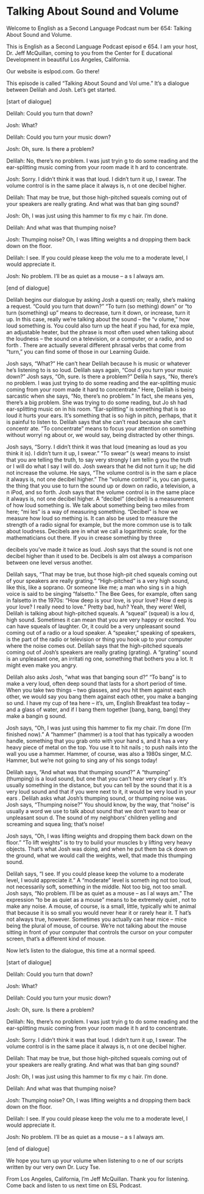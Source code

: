 # Talking About Sound and Volume

Welcome to English as a Second Language Podcast num ber 654: Talking About Sound and Volume.

This is English as a Second Language Podcast episod e 654.  I am your host, Dr. Jeff McQuillan, coming to you from the Center for E ducational Development in beautiful Los Angeles, California.

Our website is eslpod.com.  Go there!

This episode is called “Talking About Sound and Vol ume.”  It’s a dialogue between Delilah and Josh.  Let’s get started.

[start of dialogue]

Delilah:  Could you turn that down?

Josh:  What?

Delilah:  Could you turn your music down?

Josh:  Oh, sure.  Is there a problem?

Delilah:  No, there’s no problem.  I was just tryin g to do some reading and the ear-splitting music coming from your room made it h ard to concentrate.

Josh:  Sorry.  I didn’t think it was that loud.  I didn’t turn it up, I swear.  The volume control is in the same place it always is, n ot one decibel higher.

Delilah:  That may be true, but those high-pitched squeals coming out of your speakers are really grating.  And what was that ban ging sound?

Josh:  Oh, I was just using this hammer to fix my c hair.  I’m done.

Delilah:  And what was that thumping noise?

Josh:  Thumping noise?  Oh, I was lifting weights a nd dropping them back down on the floor.

Delilah:  I see.  If you could please keep the volu me to a moderate level, I would appreciate it.

 Josh:  No problem.  I’ll be as quiet as a mouse – a s I always am.

[end of dialogue]

Delilah begins our dialogue by asking Josh a questi on; really, she’s making a request.  “Could you turn that down?”  “To turn (so mething) down” or “to turn (something) up” means to decrease, turn it down, or  increase, turn it up.  In this case, really we’re talking about the sound – the “v olume,” how loud something is. You could also turn up the heat if you had, for exa mple, an adjustable heater, but the phrase is most often used when talking about the loudness – the sound on a television, or a computer, or a radio, and so forth .  There are actually several different phrasal verbs that come from “turn,” you can find some of those in our Learning Guide.

Josh says, “What?”  He can’t hear Delilah because h is music or whatever he’s listening to is so loud.  Delilah says again, “Coul d you turn your music down?” Josh says, “Oh, sure.  Is there a problem?”  Delila h says, “No, there’s no problem.  I was just trying to do some reading and the ear-splitting music coming from your room made it hard to concentrate.”  Here,  Delilah is being sarcastic when she says, “No, there’s no problem.”  In fact, she means yes, there’s a big problem.  She was trying to do some reading, but Jo sh had ear-splitting music on in his room.  “Ear-splitting” is something that is so loud it hurts your ears.  It’s something that is so high in pitch, perhaps, that it is painful to listen to.  Delilah says that she can’t read because she can’t concentr ate.  “To concentrate” means to focus your attention on something without worryi ng about or, we would say, being distracted by other things.

Josh says, “Sorry.  I didn’t think it was that loud  (meaning as loud as you think it is).  I didn’t turn it up, I swear.”  “To swear” (s wear) means to insist that you are telling the truth, to say very strongly I am tellin g you the truth or I will do what I say I will do.  Josh swears that he did not turn it  up; he did not increase the volume.  He says, “The volume control is in the sam e place it always is, not one decibel higher.”  The “volume control” is, you can guess, the thing that you use to turn the sound up or down on radio, a television, a n iPod, and so forth.  Josh says that the volume control is in the same place it always is, not one decibel higher.  A “decibel” (decibel) is a measurement of how loud something is.  We talk about something being two miles from here; “mi les” is a way of measuring something.  “Decibel” is how we measure how loud so mething is.  It can also be used to measure the strength of a radio signal for example, but the more common use is to talk about loudness.  Decibels are  in what we call a logarithmic scale, for the mathematicians out there.  If you in crease something by three

decibels you’ve made it twice as loud.  Josh says that the sound is not one decibel higher than it used to be.  Decibels is alm ost always a comparison between one level versus another.

Delilah says, “That may be true, but those high-pit ched squeals coming out of your speakers are really grating.”  “High-pitched” is a very high sound, like this, like a soprano.  Or someone like me; a man who sing s in a high voice is said to be singing “falsetto.”  The Bee Gees, for example, often sang in falsetto in the 1970s: “How deep is your love, is your love?  How d eep is your love?  I really need to love.”  Pretty bad, huh?  Yeah, they were!  Well, Delilah is talking about high-pitched squeals.  A “squeal” (squeal) is a lou d, high sound.  Sometimes it can mean that you are very happy or excited.  You can have squeals of laughter. Or, it could be a very unpleasant sound coming out of a radio or a loud speaker. A “speaker,” speaking of speakers, is the part of the radio or television or thing you hook up to your computer where the noise comes out.  Delilah says that the high-pitched squeals coming out of Josh’s speakers are really grating (grating). A “grating” sound is an unpleasant one, an irritati ng one, something that bothers you a lot.  It might even make you angry.

Delilah also asks Josh, “what was that banging soun d?”  “To bang” is to make a very loud, often deep sound that lasts for a short period of time.  When you take two things – two glasses, and you hit them against each other, we would say you bang them against each other, you make a banging so und.  I have my cup of tea here – it’s, um, English Breakfast tea today – and a glass of water, and if I bang them together [bang, bang, bang] they make a bangin g sound.

Josh says, “Oh, I was just using this hammer to fix  my chair.  I’m done (I’m finished now).”  A “hammer” (hammer) is a tool that  has typically a wooden handle, something that you grab onto with your hand s, and it has a very heavy piece of metal on the top.  You use it to hit nails ; to push nails into the wall you use a hammer.  Hammer, of course, was also a 1980s singer, M.C. Hammer, but we’re not going to sing any of his songs today!

Delilah says, “And what was that thumping sound?”  A “thumping” (thumping) is a loud sound, but one that you can’t hear very clearl y.  It’s usually something in the distance, but you can tell by the sound that it is a very loud sound and that if you were next to it, it would be very loud in your ears .  Delilah asks what Josh’s thumping sound, or thumping noise was.  Josh says, “Thumping noise?”  You should know, by the way, that “noise” is usually a word we use to talk about sound that we don’t want to hear or unpleasant soun d.  The sound of my neighbors’ children yelling and screaming and squea ling; that’s noise!

Josh says, “Oh, I was lifting weights and dropping them back down on the floor.” “To lift weights” is to try to build your muscles b y lifting very heavy objects. That’s what Josh was doing, and when he put them ba ck down on the ground, what we would call the weights, well, that made this thumping sound.

Delilah says, “I see.  If you could please keep the  volume to a moderate level, I would appreciate it.”  A “moderate” level is someth ing not too loud, not necessarily soft, something in the middle.  Not too  big, not too small.  Josh says, “No problem.  I’ll be as quiet as a mouse – as I al ways am.”  The expression “to be as quiet as a mouse” means to be extremely quiet , not to make any noise.  A mouse, of course, is a small, little, typically whi te animal that because it is so small you would never hear it or rarely hear it.  T hat’s not always true, however. Sometimes you actually can hear mice – mice being the plural of mouse, of course.  We’re not talking about the mouse sitting in front of your computer that controls the cursor on your computer screen, that’s  a different kind of mouse.

Now let’s listen to the dialogue, this time at a normal speed.

[start of dialogue]

Delilah:  Could you turn that down?

Josh:  What?

Delilah:  Could you turn your music down?

Josh:  Oh, sure.  Is there a problem?

Delilah:  No, there’s no problem.  I was just tryin g to do some reading and the ear-splitting music coming from your room made it h ard to concentrate.

Josh:  Sorry.  I didn’t think it was that loud.  I didn’t turn it up, I swear.  The volume control is in the same place it always is, n ot one decibel higher.

Delilah:  That may be true, but those high-pitched squeals coming out of your speakers are really grating.  And what was that ban ging sound?

Josh:  Oh, I was just using this hammer to fix my c hair.  I’m done.

Delilah:  And what was that thumping noise?

Josh:  Thumping noise?  Oh, I was lifting weights a nd dropping them back down on the floor.

Delilah:  I see.  If you could please keep the volu me to a moderate level, I would appreciate it.

Josh:  No problem.  I’ll be as quiet as a mouse – a s I always am.

[end of dialogue]

We hope you turn up your volume when listening to o ne of our scripts written by our very own Dr. Lucy Tse.

From Los Angeles, California, I’m Jeff McQuillan.  Thank you for listening.  Come back and listen to us next time on ESL Podcast.



